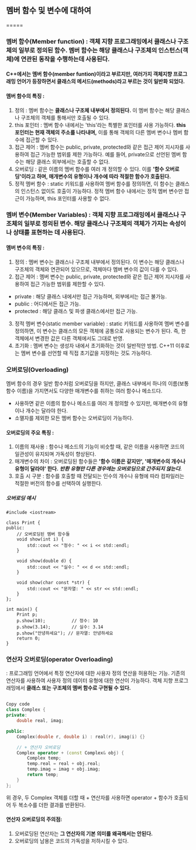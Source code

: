 ## 멤버 함수 및 변수에 대하여
=====

### 멤버 함수(Member function) : 객체 지향 프로그래밍에서 클래스나 구조체의 일부로 정의된 함수. 멤버 함수는 해당 클래스나 구조체의 인스턴스(객체)에 연관된 동작을 수행하는데 사용된다. 
#### C++에서는 멤버 함수(member funtion)이라고 부르지만, 여러가지 객체지향 프로그래밍 언어가 등장하면서 **클래스의 메서드(methods)라고 부르는 것이 일반화 되었다.**

#### 멤버 함수의 특징 : 
1. 정의 : 멤버 함수는 **클래스나 구조체 내부에서 정의된다.** 이 멤버 함수는 해당 클래스나 구조체의 객체를 통해서만 호출될 수 있다.
2. this 포인터 : 멤버 함수 내에서는 'this'라는 특별한 포인터를 사용 가능하다. **this 포인터는 현재 객체의 주소를 나타내며,** 이를 통해 객체의 다른 멤버 변수나 멤버 함수에 접근할 수 있다.
3. 접근 제어 : 멤버 함수는 public, private, protected와 같은 접근 제어 지시자를 사용하여 접근 가능한 범위를 제한 가능하다. 예를 들어, private으로 선언된 멤버 함수는 해당 클래스 외부에서는 호출할 수 없다.
4. 오버로딩 : 같은 이름의 멤버 함수를 여러 개 정의할 수 있다. 이를 **'함수 오버로딩'이라고 하며, 매개변수의 유형이나 개수에 따라 적절한 함수가 호출된다.**
5. 정적 멤버 함수 : static 키워드를 사용하여 멤버 함수를 정의하면, 이 함수는 클래스의 인스턴스 없이도 호출이 가능하다. 정적 멤버 함수 내에서는 정적 멤버 변수만 접근이 가능하며, this 포인터를 사용할 수 없다.


### 멤버 변수(Member Variables) : 객체 지향 프로그래밍에서 클래스나 구조체의 일부로 정의된 변수. 해당 클래스나 구조체의 객체가 가지는 속성이나 상태를 표현하는 데 사용된다.

#### 멤버 변수의 특징 : 
1. 정의 : 멤버 변수는 클래스나 구조체 내부에서 정의된다. 이 변수는 해당 클래스나 구조체의 객체와 연관되어 있으므로, 객체마다 멤버 변수의 값이 다를 수 있다.
2. 접근 제어 : 멤버 변수는 public, private, protected와 같은 접근 제어 지시자를 사용하여 접근 가능한 범위를 제한할 수 있다.
- private : 해당 클래스 내에서만 접근 가능하며, 외부에서는 접근 불가능.
- public : 어디에서든 접근 가능.
- protected : 해당 클래스 및 파생 클래스에서만 접근 가능.
3. 정적 멤버 변수(static member variable) : static 키워드를 사용하여 멤버 변수를 정의하면, 이 변수는 클래스의 모든 객체에 공통으로 사용되는 변수가 된다. 즉, 한 객체에서 변경한 값은 다른 객체에서도 그대로 반영.
4. 초기화 : 멤버 변수는 생성자 내에서 초기화하는 것이 일반적안 방법. C++11 이후로는 멤버 변수를 선언할 때 직접 초기값을 지정하는 것도 가능하다.


### 오버로딩(Overloading)
멤버 함수의 경우 일반 함수처럼 오버로딩을 하지만, 클래스 내부에서 하나의 이름(보통 함수 이름)을 가지면서도 다양한 매개변수를 취하는 여러 함수나 메소드다. 
- 사용하면 같은 이름의 함수나 메소드를 여러 개 정의할 수 있지만, 매개변수의 유형이나 개수는 달라야 한다. 
- 소멸자를 제외한 모든 멤버 함수는 오버로딩이 가능하다.

#### 오버로딩의 주요 특징  :

1. 이름의 재사용 : 함수나 메소드의 기능이 비슷할 때, 같은 이름을 사용하면 코드의 일관성이 유지되며 가독성이 향상된다.
2. 매개변수의 차이 : 오버로딩된 함수들은 **'함수 이름은 같지만', '매개변수의 개수나 유형이 달라야' 한다.** ***반환 유형만 다른 경우에는 오버로딩으로 간주되지 않는다.***
3. 호출 시 구분 : 함수를 호출할 때 전달되는 인수의 개수나 유형에 따라 컴파일러는 적절한 버전의 함수를 선택하여 실행한다.


##### 오버로딩 예시
```
#include <iostream>

class Print {
public:
    // 오버로딩된 멤버 함수들
    void show(int i) {
        std::cout << "정수: " << i << std::endl;
    }

    void show(double d) {
        std::cout << "실수: " << d << std::endl;
    }

    void show(char const *str) {
        std::cout << "문자열: " << str << std::endl;
    }
};

int main() {
    Print p;
    p.show(10);          // 정수: 10
    p.show(3.14);        // 실수: 3.14
    p.show("안녕하세요"); // 문자열: 안녕하세요
    return 0;
}
```

### 연산자 오버로딩(operator Overloading)
: 프로그래밍 언어에서 특정 연산자에 대한 사용자 정의 연산을 허용하는 기능. 기존의 연산자를 사용하여 사용자 정의 데이터 유형에 대한 연산이 가능하다. 객체 지향 프로그래밍에서 **클래스 또는 구조체의 멤버 함수로 구현될 수 있다.**

```cpp

Copy code
class Complex {
private:
    double real, imag;

public:
    Complex(double r, double i) : real(r), imag(i) {}

    // + 연산자 오버로딩
    Complex operator + (const Complex& obj) {
        Complex temp;
        temp.real = real + obj.real;
        temp.imag = imag + obj.imag;
        return temp;
    }
};
``` 
위 경우, 두 Complex 객체를 더할 때 + 연산자를 사용하면 operator + 함수가 호출되어 두 복소수를 더한 결과를 반환된다.

#### 연산자 오버로딩의 주의점:
1. 오버로딩된 연산자는 **그 연산자의 기본 의미를 왜곡해서는 안된다.**
2. 오버로딩의 남용은 코드의 가독성을 저하시킬 수 있다.
